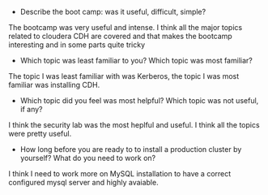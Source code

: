 - Describe the boot camp: was it useful, difficult, simple?

The bootcamp was very useful and intense. I think all the major topics related to cloudera CDH are covered and that makes the bootcamp interesting and in some parts quite tricky
  
- Which topic was least familiar to you? Which topic was most familiar?

The topic I was least familiar with was Kerberos, the topic I was most familiar was installing CDH.

- Which topic did you feel was most helpful? Which topic was not useful, if any?

I think the security lab was the most heplful and useful. I think all the topics were pretty useful.

- How long before you are ready to to install a production cluster by yourself? What do you need to work on?

I think I need to work more on MySQL installation to have a correct configured mysql server and highly avaiable.

